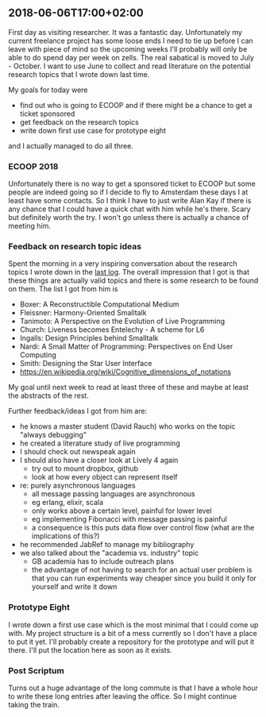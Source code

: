 ## 2018-06-06T17:00+02:00

First day as visiting researcher. It was a fantastic day. Unfortunately my current freelance project has some loose ends I need to tie up before I can leave with piece of mind so the upcoming weeks I'll probably will only be able to do spend day per week on zells. The real sabatical is moved to July - October. I want to use June to collect and read literature on the potential research topics that I wrote down last time.

My goals for today were

- find out who is going to ECOOP and if there might be a chance to get a ticket sponsored
- get feedback on the research topics
- write down first use case for prototype eight

and I actually managed to do all three. 

### ECOOP 2018

Unfortunately there is no way to get a sponsored ticket to ECOOP but some people are indeed going so if I decide to fly to Amsterdam these days I at least have some contacts. So I think I have to just write Alan Kay if there is any chance that I could have a quick chat with him while he's there. Scary but definitely worth the try. I won't go unless there is actually a chance of meeting him.

### Feedback on research topic ideas

Spent the morning in a very inspiring conversation about the research topics I wrote down in the [last log]. The overall impression that I got is that these things are actually valid topics and there is some research to be found on them. The list I got from him is

- Boxer: A Reconstructible Computational Medium
- Fleissner: Harmony-Oriented Smalltalk
- Tanimoto: A Perspective on the Evolution of Live Programming
- Church: Liveness becomes Entelechy - A scheme for L6
- Ingalls: Design Principles behind Smalltalk
- Nardi: A Small Matter of Programming: Perspectives on End User Computing
- Smith: Designing the Star User Interface
- https://en.wikipedia.org/wiki/Cognitive_dimensions_of_notations

My goal until next week to read at least three of these and maybe at least the abstracts of the rest.

Further feedback/ideas I got from him are:

- he knows a master student (David Rauch) who works on the topic "always debugging"
- he created a literature study of live programming
- I should check out newspeak again
- I should also have a closer look at Lively 4 again
	- try out to mount dropbox, github
	- look at how every object can represent itself
- re: purely asynchronous languages
	- all message passing languages are asynchronous
	- eg erlang, elixir, scala
	- only works above a certain level, painful for lower level
	- eg implementing Fibonacci with message passing is painful
	- a consequence is this puts data flow over control flow (what are the implications of this?)
- he recommended JabRef to manage my bibliography
- we also talked about the "academia vs. industry" topic
	- GB academia has to include outreach plans
	- the advantage of not having to search for an actual user problem is that you can run experiments way cheaper since you build it only for yourself and write it down
	

### Prototype Eight

I wrote down a first use case which is the most minimal that I could come up with. My project structure is a bit of a mess currently so I don't have a place to put it yet. I'll probably create a repository for the prototype and will put it there. I'll put the location here as soon as it exists.


### Post Scriptum

Turns out a huge advantage of the long commute is that I have a whole hour to write these long entries after leaving the office. So I might continue taking the train.

[last log]: tbd